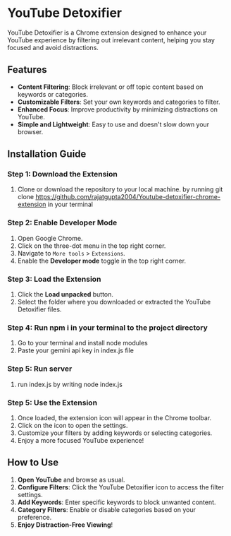 # YouTube Detoxifier

YouTube Detoxifier is a Chrome extension designed to enhance your YouTube experience by filtering out irrelevant content, helping you stay focused and avoid distractions.

## Features
- **Content Filtering**: Block irrelevant or off topic content based on keywords or categories.
- **Customizable Filters**: Set your own keywords and categories to filter.
- **Enhanced Focus**: Improve productivity by minimizing distractions on YouTube.
- **Simple and Lightweight**: Easy to use and doesn't slow down your browser.

## Installation Guide

### Step 1: Download the Extension
1. Clone or download the repository to your local machine.
by running git clone https://github.com/rajatgupta2004/Youtube-detoxifier-chrome-extension in your terminal

### Step 2: Enable Developer Mode
1. Open Google Chrome.
2. Click on the three-dot menu in the top right corner.
3. Navigate to `More tools` > `Extensions`.
4. Enable the **Developer mode** toggle in the top right corner.

### Step 3: Load the Extension
1. Click the **Load unpacked** button.
2. Select the folder where you downloaded or extracted the YouTube Detoxifier files.

### Step 4: Run npm i in your terminal to the project directory
1. Go to your terminal and install node modules
2. Paste your gemini api key in index.js file

### Step 5: Run server
1. run index.js by writing node index.js


### Step 5: Use the Extension
1. Once loaded, the extension icon will appear in the Chrome toolbar.
2. Click on the icon to open the settings.
3. Customize your filters by adding keywords or selecting categories.
4. Enjoy a more focused YouTube experience!

## How to Use
1. **Open YouTube** and browse as usual.
2. **Configure Filters**: Click the YouTube Detoxifier icon to access the filter settings.
3. **Add Keywords**: Enter specific keywords to block unwanted content.
4. **Category Filters**: Enable or disable categories based on your preference.
5. **Enjoy Distraction-Free Viewing**!

